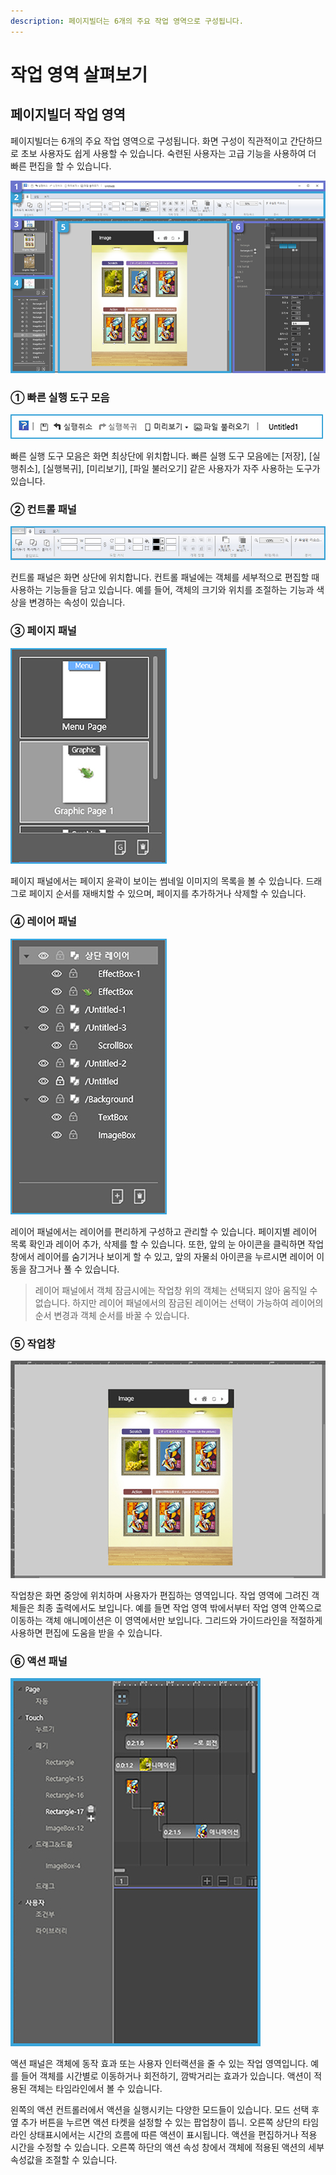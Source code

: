 ```yaml
---
description: 페이지빌더는 6개의 주요 작업 영역으로 구성됩니다.
---
```


# 작업 영역 살펴보기

## 페이지빌더 작업 영역

페이지빌더는 6개의 주요 작업 영역으로 구성됩니다. 화면 구성이 직관적이고 간단하므로 초보 사용자도 쉽게 사용할 수 있습니다. 숙련된 사용자는 고급 기능을 사용하여 더 빠른 편집을 할 수 있습니다.

![](../.gitbook/assets/03-inter%20%281%29.png)

### **① 빠른 실행 도구 모음**

![](../.gitbook/assets/03-inter-2.jpg)

빠른 실행 도구 모음은 화면 최상단에 위치합니다. 빠른 실행 도구 모음에는 \[저장\], \[실행취소\], \[실행복귀\], \[미리보기\], \[파일 불러오기\] 같은 사용자가 자주 사용하는 도구가 있습니다.

### **② 컨트롤 패널**

![](../.gitbook/assets/03-inter-321.jpg)

컨트롤 패널은 화면 상단에 위치합니다. 컨트롤 패널에는 객체를 세부적으로 편집할 때 사용하는 기능들을 담고 있습니다. 예를 들어, 객체의 크기와 위치를 조절하는 기능과 색상을 변경하는 속성이 있습니다.

### **③ 페이지 패널**

![](../.gitbook/assets/03-inter-4%20%282%29.jpg)

페이지 패널에서는 페이지 윤곽이 보이는 썸네일 이미지의 목록을 볼 수 있습니다. 드래그로 페이지 순서를 재배치할 수 있으며, 페이지를 추가하거나 삭제할 수 있습니다.

### **④ 레이어 패널**

![](../.gitbook/assets/03-inter-5.jpg)

레이어 패널에서는 레이어를 편리하게 구성하고 관리할 수 있습니다. 페이지별 레이어 목록 확인과 레이어 추가, 삭제를 할 수 있습니다. 또한, 앞의 눈 아이콘을 클릭하면 작업창에서 레이어를 숨기거나 보이게 할 수 있고, 앞의 자물쇠 아이콘을 누르시면 레이어 이동을 잠그거나 풀 수 있습니다.

> 레이어 패널에서 객체 잠금시에는 작업창 위의 객체는 선택되지 않아 움직일 수 없습니다. 하지만 레이어 패널에서의 잠금된 레이어는 선택이 가능하여 레이어의 순서 변경과 객체 순서를 바꿀 수 있습니다.

### **⑤ 작업창**

![](../.gitbook/assets/03-inter-6.jpg)

작업창은 화면 중앙에 위치하며 사용자가 편집하는 영역입니다. 작업 영역에 그려진 객체들은 최종 출력에서도 보입니다. 예를 들면 작업 영역 밖에서부터 작업 영역 안쪽으로 이동하는 객체 애니메이션은 이 영역에서만 보입니다. 그리드와 가이드라인을 적절하게 사용하면 편집에 도움을 받을 수 있습니다.

### **⑥ 액션 패널**

![](../.gitbook/assets/03-inter-7%20%281%29.jpg)

액션 패널은 객체에 동작 효과 또는 사용자 인터랙션을 줄 수 있는 작업 영역입니다. 예를 들어 객체를 시간별로 이동하거나 회전하기, 깜박거리는 효과가 있습니다. 액션이 적용된 객체는 타임라인에서 볼 수 있습니다. 

왼쪽의 액션 컨트롤러에서 액션을 실행시키는 다양한 모드들이 있습니다. 모드 선택 후 옆 추가 버튼을 누르면 액션 타켓을 설정할 수 있는 팝업창이 뜹니. 오른쪽 상단의 타임라인 상태표시에서는 시간의 흐름에 따른 액션이 표시됩니다. 액션을 편집하거나 적용 시간을 수정할 수 있습니다. 오른쪽 하단의 액션 속성 창에서 객체에 적용된 액션의 세부 속성값을 조절할 수 있습니다.

